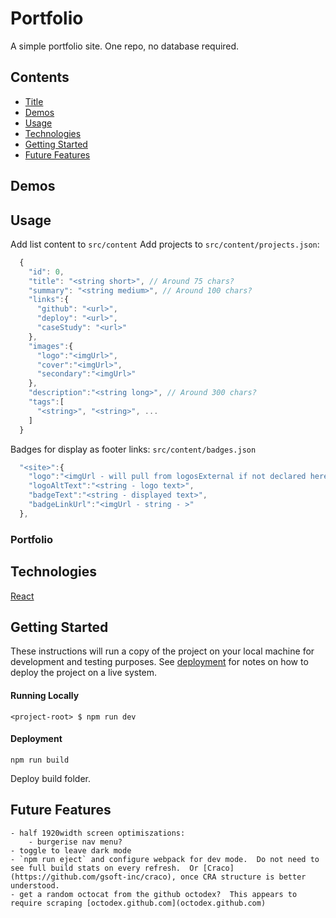 # Portfolio
A simple portfolio site.
One repo, no database required.

## Contents
- [Title](#title)
- [Demos](#demos)
- [Usage](#usage)
- [Technologies](#technologies)
- [Getting Started](#getting-started)
- [Future Features](#future-features)

## Demos

## Usage
Add list content to `src/content`
Add projects to `src/content/projects.json`:
```js
  {
    "id": 0,
    "title": "<string short>", // Around 75 chars?
    "summary": "<string medium>", // Around 100 chars?
    "links":{
      "github": "<url>",
      "deploy": "<url>",
      "caseStudy": "<url>"
    },
    "images":{
      "logo":"<imgUrl>",
      "cover":"<imgUrl>",
      "secondary":"<imgUrl>"
    },
    "description":"<string long>", // Around 300 chars?
    "tags":[
      "<string>", "<string>", ...
    ]
  }
```
Badges for display as footer links:
`src/content/badges.json`
```js
  "<site>":{
    "logo":"<imgUrl - will pull from logosExternal if not declared here and a match is found>",
    "logoAltText":"<string - logo text>",
    "badgeText":"<string - displayed text>",
    "badgeLinkUrl":"<imgUrl - string - >"
  },

```
### Portfolio


## Technologies
[React](https://github.com/facebook/create-react-app)

## Getting Started
These instructions will run a copy of the project on your local machine for development and testing purposes. See [deployment](#deployment) for notes on how to deploy the project on a live system.

#### Running Locally

```console
<project-root> $ npm run dev
```

#### Deployment

```console
npm run build
```
Deploy build folder.

## Future Features
    - half 1920width screen optimiszations: 
        - burgerise nav menu?
    - toggle to leave dark mode
    - `npm run eject` and configure webpack for dev mode.  Do not need to see full build stats on every refresh.  Or [Craco](https://github.com/gsoft-inc/craco), once CRA structure is better understood.
    - get a random octocat from the github octodex?  This appears to require scraping [octodex.github.com](octodex.github.com)